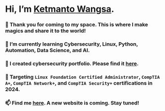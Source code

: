# Hi, I’m [Ketmanto Wangsa](https://github.com/Kwangsa19).

### 👀 Thank you for coming to my space. This is where I make magics and share it to the world! 
### 🌱 I’m currently learning Cybersecurity, Linux, Python, Automation, Data Science, and AI.
### 💞️ I created cybersecurity portfolio. Please find it [here](https://github.com/Kwangsa19/Ketmanto-Cybersecurity-Portfolio).
### 🎯 Targeting `Linux Foundation Certified Administrator`, `CompTIA A+`, `CompTIA Network+`, and `CompTIA Security+` certifications in 2024. 
### 📫 Find me [here](https://kwangsa19.github.io/). A new website is coming. Stay tuned! 

